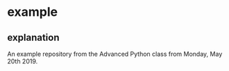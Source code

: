 # example
## explanation
An example repository from the Advanced Python class from Monday, May 20th 2019. 
